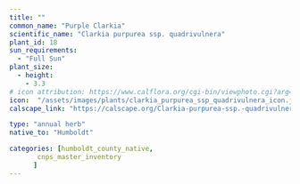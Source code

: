 ```yaml
---
title: ""
common_name: "Purple Clarkia"
scientific_name: "Clarkia purpurea ssp. quadrivulnera"
plant_id: 18
sun_requirements:
  - "Full Sun"
plant_size:
  - height: 
    - 3.3
# icon attribution: https://www.calflora.org/cgi-bin/viewphoto.cgi?arg=/app/up/entry/149/44717.jpg
icon:  "/assets/images/plants/clarkia_purpurea_ssp_quadrivulnera_icon.jpg"
calscape_link: "https://calscape.org/Clarkia-purpurea-ssp.-quadrivulnera-(Purple-Clarkia)"

type: "annual herb"
native_to: "Humboldt"

categories: [humboldt_county_native,
       cnps_master_inventory
      ]
---
```


